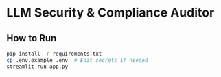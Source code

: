 # LLM Security & Compliance Auditor

## How to Run
```bash
pip install -r requirements.txt
cp .env.example .env  # Edit secrets if needed
streamlit run app.py